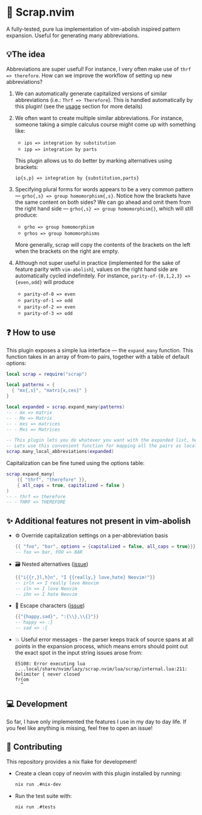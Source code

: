 # 🧲 Scrap.nvim

A fully-tested, pure lua implementation of vim-abolish inspired pattern expansion. Useful for generating many abbreviations.

## 💡The idea

Abbreviations are super useful! For instance, I very often make use of `thrf => therefore`. How can we improve the workflow of setting up new abbreviations?

1. We can automatically generate capitalized versions of similar abbreviations (i.e.: `Thrf => Therefore`). This is handled automatically by this plugin! (see the [usage](#-how-to-use) section for more details)

2. We often want to create multiple similar abbreviations. For instance, someone taking a simple calculus course might come up with something like:

   - `ips => integration by substitution`
   - `ipp => integration by parts`

   This plugin allows us to do better by marking alternatives using brackets:

   ```
   ip{s,p} => integration by {substitution,parts}
   ```

3. Specifying plural forms for words appears to be a very common pattern — `grho{,s} => group homomorphism{,s}`. Notice how the brackets have the same content on both sides? We can go ahead and omit them from the right hand side — `grho{,s} => group homomorphism{}`, which will still produce:

   - `grho => group homomorphism`
   - `grhos => group homomorphisms`

   More generally, scrap will copy the contents of the brackets on the left when the brackets on the right are empty.

4. Although not super useful in practice (implemented for the sake of feature parity with `vim-abolish`), values on the right hand side are automatically cycled indefinitely. For instance, `parity-of-{0,1,2,3} => {even,odd}` will produce

   - `parity-of-0 => even`
   - `parity-of-1 => odd`
   - `parity-of-2 => even`
   - `parity-of-3 => odd`

## ❓ How to use

This plugin exposes a simple lua interface — the `expand_many` function. This function takes in an array of from-to pairs, together with a table of default options:

```lua
local scrap = require("scrap")

local patterns = {
  { "mx{,s}", "matri{x,ces}" }
}

local expanded = scrap.expand_many(patterns)
-- - mx => matrix
-- - Mx => Matrix
-- - mxs => matrices
-- - Mxs => Matrices

-- This plugin lets you do whatever you want with the expanded list, hence expanding the functionality of this plugin to other vim-abolish features should be trivial.
-- Lets use this convenient function for mapping all the pairs as local abbreviations:
scrap.many_local_abbreviations(expanded)
```

Capitalization can be fine tuned using the options table:

```lua
scrap.expand_many(
    {{ "thrf", "therefore" }},
    { all_caps = true, capitalized = false }
)
-- - thrf => therefore
-- - THRF => THEREFORE
```

## ✨ Additional features not present in vim-abolish

- ⚙️ Override capitalization settings on a per-abbreviation basis

  ```lua
  {{ "foo", "bar", options = {capitalized = false, all_caps = true}}}
  -- foo => bar, FOO => BAR
  ```

- 🗃️ Nested alternatives ([issue](https://github.com/tpope/vim-abolish/issues/91))

  ```lua
  {{"i{{r,}l,h}n", "I {{really,} love,hate} Neovim!"}}
  -- irln => I really love Neovim
  -- iln => I love Neovim
  -- ihn => I hate Neovim
  ```

- 🏃 Escape characters ([issue](https://github.com/tpope/vim-abolish/issues/112))

  ```lua
  {{"{happy,sad}", ":{\\},\\{}"}}
  -- happy => :}
  -- sad => :{
  ```

- 💥 Useful error messages - the parser keeps track of source spans at all points in the expansion process, which means errors should point out the exact spot in the input string issues arose from:

  ```
  E5108: Error executing lua ....local/share/nvim/lazy/scrap.nvim/lua/scrap/internal.lua:211: Delimiter { never closed
  fr{om
    ^
  ```

## 💻 Development

So far, I have only implemented the features I use in my day to day life. If you feel like anything is missing, feel free to open an issue!

## 👷 Contributing

This repository provides a nix flake for development!

- Create a clean copy of neovim with this plugin installed by running:

  ```sh
  nix run .#nix-dev
  ```

- Run the test suite with:

  ```sh
  nix run .#tests
  ```
